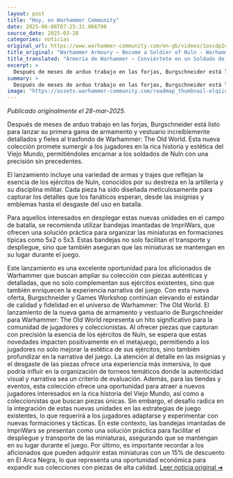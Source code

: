 ```yaml
---
layout: post
title: "Hoy, en Warhammer Community"
date: 2025-06-08T07:25:31.066790
source_date: 2025-03-28
categories: noticias
original_url: https://www.warhammer-community.com/en-gb/videos/1oscdp2u/warhammer-armoury-become-a-soldier-of-nuln/
title_original: "Warhammer Armoury – Become a Soldier of Nuln - Warhammer Community"
title_translated: "Armería de Warhammer – Conviértete en un Soldado de Nuln"
excerpt: >
  Después de meses de arduo trabajo en las forjas, Burgschneider está listo para lanzar su primera gama de armamento y disfraces increíblemente detallados y fieles al lore de Warhammer: El Viejo Mundo. Esta nueva colección promete sumergir a los fanáticos en el universo de Warhammer con una precisión sin precedentes, permitiéndoles convertirse en auténticos soldados de Nuln. No te pierdas la oportunidad de ser de los primeros en conocer las últimas novedades, promociones y consejos del mundo de Warhammer. ¡Prepárate para recibir en tu bandeja de entrada toda una serie de sorpresas!
summary: >
  Después de meses de arduo trabajo en las forjas, Burgschneider está listo para lanzar su primera gama de armamento y disfraces increíblemente detallados y fieles al lore de Warhammer: El Viejo Mundo. Esta nueva colección promete sumergir a los fanáticos en el universo de Warhammer con una precisión sin precedentes, permitiéndoles convertirse en auténticos soldados de Nuln. No te pierdas la oportunidad de ser de los primeros en conocer las últimas novedades, promociones y consejos del mundo de Warhammer. ¡Prepárate para recibir en tu bandeja de entrada toda una serie de sorpresas!
image: "https://assets.warhammer-community.com/roadmap_thumbnail-elqiiqvwms.png"
---
```


*Publicado originalmente el 28-mar-2025.*

Después de meses de arduo trabajo en las forjas, Burgschneider está listo para lanzar su primera gama de armamento y vestuario increíblemente detallados y fieles al trasfondo de Warhammer: The Old World. Esta nueva colección promete sumergir a los jugadores en la rica historia y estética del Viejo Mundo, permitiéndoles encarnar a los soldados de Nuln con una precisión sin precedentes.

El lanzamiento incluye una variedad de armas y trajes que reflejan la esencia de los ejércitos de Nuln, conocidos por su destreza en la artillería y su disciplina militar. Cada pieza ha sido diseñada meticulosamente para capturar los detalles que los fanáticos esperan, desde las insignias y emblemas hasta el desgaste del uso en batalla.

Para aquellos interesados en desplegar estas nuevas unidades en el campo de batalla, se recomienda utilizar bandejas imantadas de ImpriWars, que ofrecen una solución práctica para organizar las miniaturas en formaciones típicas como 5x2 o 5x3. Estas bandejas no solo facilitan el transporte y despliegue, sino que también aseguran que las miniaturas se mantengan en su lugar durante el juego.

Este lanzamiento es una excelente oportunidad para los aficionados de Warhammer que buscan ampliar su colección con piezas auténticas y detalladas, que no solo complementan sus ejércitos existentes, sino que también enriquecen la experiencia narrativa del juego. Con esta nueva oferta, Burgschneider y Games Workshop continúan elevando el estándar de calidad y fidelidad en el universo de Warhammer: The Old World.
El lanzamiento de la nueva gama de armamento y vestuario de Burgschneider para Warhammer: The Old World representa un hito significativo para la comunidad de jugadores y coleccionistas. Al ofrecer piezas que capturan con precisión la esencia de los ejércitos de Nuln, se espera que estas novedades impacten positivamente en el metajuego, permitiendo a los jugadores no solo mejorar la estética de sus ejércitos, sino también profundizar en la narrativa del juego. La atención al detalle en las insignias y el desgaste de las piezas ofrece una experiencia más inmersiva, lo que podría influir en la organización de torneos temáticos donde la autenticidad visual y narrativa sea un criterio de evaluación. Además, para las tiendas y eventos, esta colección ofrece una oportunidad para atraer a nuevos jugadores interesados en la rica historia del Viejo Mundo, así como a coleccionistas que buscan piezas únicas. Sin embargo, el desafío radica en la integración de estas nuevas unidades en las estrategias de juego existentes, lo que requerirá a los jugadores adaptarse y experimentar con nuevas formaciones y tácticas. En este contexto, las bandejas imantadas de ImpriWars se presentan como una solución práctica para facilitar el despliegue y transporte de las miniaturas, asegurando que se mantengan en su lugar durante el juego. Por último, es importante recordar a los aficionados que pueden adquirir estas miniaturas con un 15% de descuento en El Arca Negra, lo que representa una oportunidad económica para expandir sus colecciones con piezas de alta calidad.
[Leer noticia original ➜](https://www.warhammer-community.com/en-gb/videos/1oscdp2u/warhammer-armoury-become-a-soldier-of-nuln/)
